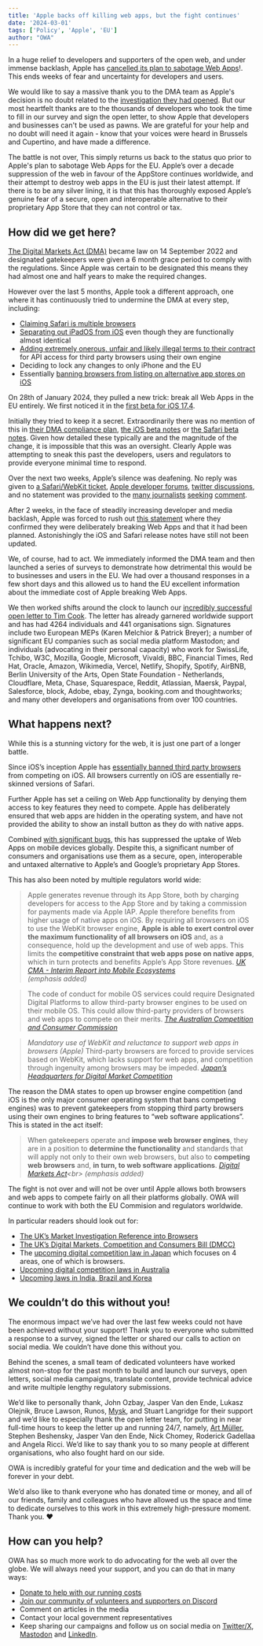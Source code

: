 ```yaml
---
title: 'Apple backs off killing web apps, but the fight continues'
date: '2024-03-01'
tags: ['Policy', 'Apple', 'EU']
author: "OWA"
---
```


In a huge relief to developers and supporters of the open web, and under immense backlash, Apple has [cancelled its plan to sabotage Web Apps](https://9to5mac.com/2024/03/01/apple-home-screen-web-apps-ios-17-eu/)!. This ends weeks of fear and uncertainty for developers and users.

We would like to say a massive thank you to the DMA team as Apple's decision is no doubt related to the [investigation they had opened](https://www.ft.com/content/d2f7328c-5851-4f16-8f8d-93f0098b6adc). But our most heartfelt thanks are to the thousands of developers who took the time to fill in our survey and sign the open letter, to show Apple that developers and businesses can't  be used as pawns. We are grateful for your help and no doubt will need it again - know that your voices were heard in Brussels and Cupertino, and have made a difference.

The battle is not over, This simply returns us back to the status quo prior to Apple's plan to sabotage Web Apps for the EU. Apple’s over a decade suppression of the web in favour of the AppStore continues worldwide, and their attempt to destroy web apps in the EU is just their latest attempt. If there is to be any silver lining, it is that this has thoroughly exposed Apple’s genuine fear of a secure, open and interoperable alternative to their proprietary App Store that they can not control or tax.

## How did we get here?

[The Digital Markets Act (DMA)](https://eur-lex.europa.eu/legal-content/EN/TXT/?toc=OJ%3AL%3A2022%3A265%3ATOC&uri=uriserv%3AOJ.L_.2022.265.01.0001.01.ENG) became law on 14 September 2022 and designated gatekeepers were given a 6 month grace period to comply with the regulations. Since Apple was certain to be designated this means they had almost one and half years to make the required changes. 

However over the last 5 months, Apple took a different approach, one where it has continuously tried to undermine the DMA at every step, including:
* [Claiming Safari is multiple browsers](https://www.theregister.com/2023/11/02/apple_safari_browser/)
* [Separating out iPadOS from iOS](https://open-web-advocacy.org/blog/owa-eu-dma-submission-apple-ipados/) even though they are functionally almost identical
* [Adding extremely onerous, unfair and likely illegal terms to their contract](https://open-web-advocacy.org/blog/owa-review-apple-dma-compliance-for-web/#apple%E2%80%99s-new-contract-for-browsers-that-wish-to-use-their-own-engine) for API access for third party browsers using their own engine
* Deciding to lock any changes to only iPhone and the EU
* Essentially [banning browsers from listing on alternative app stores on iOS](https://open-web-advocacy.org/blog/owa-review-apple-dma-compliance-for-web/#third-party-browsers-will-be-effectively-precluded-from-shipping-their-browsers-on-third-party-app-stores-on-ios)

On 28th of January 2024, they pulled a new trick: break all Web Apps in the EU entirely. We first noticed it in the [first beta for iOS 17.4](https://open-web-advocacy.org/blog/did-apple-just-break-web-apps-in-ios17.4-beta-eu/).

Initially they tried to keep it a secret. Extraordinarily there was no mention of this in [their DMA compliance plan](https://developer.apple.com/support/dma-and-apps-in-the-eu/#browser-alt-eu), [the iOS beta notes](https://developer.apple.com/documentation/ios-ipados-release-notes/ios-ipados-17_4-release-notes) or [the Safari beta notes](https://developer.apple.com/documentation/safari-release-notes/safari-17_4-release-notes#Web-Apps). Given how detailed these typically are and the magnitude of the change, it is impossible that this was an oversight. Clearly Apple was attempting to sneak this past the developers, users and regulators to provide everyone minimal time to respond.

Over the next two weeks, Apple’s silence was deafening. No reply was given to [a Safari/WebKit ticket](https://bugs.webkit.org/show_bug.cgi?id=268643), [Apple developer forums](https://forums.developer.apple.com/forums/thread/745414), [twitter discussions](https://twitter.com/firt/status/1755406923485122615), and no statement was provided to the [many journalists](https://www.theregister.com/2024/02/08/apple_web_apps_eu/) [seeking](https://www.macrumors.com/2024/02/08/ios-17-4-nerfs-web-apps-in-the-eu/) [comment](https://www.theverge.com/2024/2/14/24072764/apple-progressive-web-apps-eu-ios-17-4).

After 2 weeks, in the face of steadily increasing developer and media backlash, Apple was forced to rush out [this statement](https://developer.apple.com/support/dma-and-apps-in-the-eu#8) where they confirmed they were deliberately breaking Web Apps and that it had been planned. Astonishingly the iOS and Safari release notes have still not been updated.

We, of course, had to act. We immediately informed the DMA team and then launched a series of surveys to demonstrate how detrimental this would be to businesses and users in the EU. We had over a thousand responses in a few short days and this allowed us to hand the EU excellent information about the immediate cost of Apple breaking Web Apps.

We then worked shifts around the clock to launch our [incredibly successful open letter to Tim Cook](https://letter.open-web-advocacy.org/). The letter has already garnered worldwide support and has had 4264 individuals and 441 organisations sign. Signatures include two European MEPs (Karen Melchior & Patrick Breyer); a number of significant EU companies such as social media platform Mastodon; and individuals (advocating in their personal capacity) who work for SwissLife, Tchibo, W3C, Mozilla, Google, Microsoft, Vivaldi, BBC, Financial Times, ​​Red Hat, Oracle, Amazon, Wikimedia, Vercel, Netlify, Shopify, Spotify, AirBNB, Berlin University of the Arts, Open State Foundation - Netherlands, Cloudflare, Meta, Chase, Squarespace, Reddit, Atlassian, Maersk, Paypal, Salesforce, block, Adobe, ebay, Zynga, booking.com and thoughtworks; and many other developers and organisations from over 100 countries.

## What happens next?

While this is a stunning victory for the web, it is just one part of a longer battle.

Since iOS’s inception Apple has [essentially banned third party browsers](https://open-web-advocacy.org/walled-gardens-report/#apple-has-effectively-banned-all-third-party-browsers) from competing on iOS. All browsers currently on iOS are essentially re-skinned versions of Safari.

Further Apple has set a ceiling on Web App functionality by denying them access to key features they need to compete. Apple has deliberately ensured that web apps are hidden in the operating system, and have not provided the ability to show an install button as they do with native apps.

Combined [with significant bugs]((https://open-web-advocacy.org/walled-gardens-report/#ios-safari-is-buggy)), this has suppressed the uptake of Web Apps on mobile devices globally. Despite this, a significant number of consumers and organisations use them as a secure, open, interoperable and untaxed alternative to Apple’s and Google’s proprietary App Stores.

This has also been noted by multiple regulators world wide:

> Apple generates revenue through its App Store, both by charging developers for access to the App Store and by taking a commission for payments made via Apple IAP. Apple therefore benefits from higher usage of native apps on iOS. By requiring all browsers on iOS to use the WebKit browser engine, **Apple is able to exert control over the maximum functionality of all browsers on iOS** and, as a consequence, hold up the development and use of web apps. This limits the **competitive constraint that web apps pose on native apps**, which in turn protects and benefits Apple’s App Store revenues.
> <cite>[UK CMA - Interim Report into Mobile Ecosystems](https://www.gov.uk/government/publications/mobile-ecosystems-market-study-interim-report)<br>
(emphasis added)</cite>

> The code of conduct for mobile OS services could require Designated Digital Platforms to allow third-party browser engines to be used on their mobile OS. This could allow third-party providers of browsers and web apps to compete on their merits.
> <cite>[The Australian Competition and Consumer Commission](https://www.accc.gov.au/system/files/Digital%20platform%20services%20inquiry%20-%20September%202022%20interim%20report.pdf)</cite>

> *Mandatory use of WebKit and reluctance to support web apps in browsers (Apple)*
> Third-party browsers are forced to provide services based on WebKit, which lacks support for web apps, and competition through ingenuity among browsers may be impeded.
> <cite>[Japan’s Headquarters for Digital Market Competition](https://www.kantei.go.jp/jp/singi/digitalmarket/pdf_e/documents_22220601.pdf)
</cite>

The reason the DMA states to open up browser engine competition (and iOS is the only major consumer operating system that bans competing engines) was to prevent gatekeepers from stopping third party browsers using their own engines to bring features to “web software applications”. This is stated in the act itself:

> When gatekeepers operate and **impose web browser engines**, they are in a position to **determine the functionality** and standards that will apply not only to their own web browsers, but also to **competing web browsers** and, **in turn, to web software applications**.
> <cite>[Digital Markets Act](https://eur-lex.europa.eu/legal-content/EN/TXT/?toc=OJ%3AL%3A2022%3A265%3ATOC&uri=uriserv%3AOJ.L_.2022.265.01.0001.01.ENG#:~:text=When%20gatekeepers%20operate%20and%20impose%20web%20browser%20engines%2C%20they%20are%20in%20a%20position%20to%20determine%20the%20functionality%20and%20standards%20that%20will%20apply%20not%20only%20to%20their%20own%20web%20browsers%2C%20but%20also%20to%20competing%20web%20browsers%20and%2C%20in%20turn%2C%20to%20web%20software%20applications.)<br>
(emphasis added)
</cite>

The fight is not over and will not be over until Apple allows both browsers and web apps to compete fairly on all their platforms globally. OWA will continue to work with both the EU Commision and regulators worldwide.

In particular readers should look out for:
* [The UK’s Market Investigation Reference into Browsers](https://open-web-advocacy.org/blog/cma-reopens-investigation-into-apple/)
* [The UK’s Digital Markets, Competition and Consumers Bill (DMCC)](https://open-web-advocacy.org/blog/owa-2023-review/#uk) 
* The [upcoming digital competition law in Japan](https://open-web-advocacy.org/blog/owa-2023-review/#japan) which focuses on 4 areas, one of which is browsers.
* [Upcoming digital competition laws in Australia](https://open-web-advocacy.org/blog/owa-2023-review/#australia)
* [Upcoming laws in India, Brazil and Korea](https://open-web-advocacy.org/blog/owa-2023-review/#korea%2C-brazil%2C-india)

## We couldn’t do this without you!

The enormous impact we’ve had over the last few weeks could not have been achieved without your support! Thank you to everyone who submitted a response to a survey, signed the letter or shared our calls to action on social media.  We couldn’t have done this without you.

Behind the scenes, a small team of dedicated volunteers have worked almost non-stop for the past month to build and launch our surveys, open letters, social media campaigns, translate content, provide technical advice and write multiple lengthy regulatory submissions. 

We’d like to personally thank, John Ozbay, Jasper Van den Ende, Lukasz Olejnik, Bruce Lawson, Runos, [Mysk](https://twitter.com/mysk_co), and Stuart Langridge for their support and we’d like to especially thank the open letter team, for putting in near full-time hours to keep the letter up and running 24/7, namely, [Art Müller](https://indieweb.social/@artmllr), Stephen Beshensky, Jasper Van den Ende, Nick Chomey, Roderick Gadellaa and Angela Ricci. We’d like to say thank you to so many people at different organisations, who also fought hard on our side.

OWA is incredibly grateful for your time and dedication and the web will be forever in your debt.

We’d also like to thank everyone who has donated time or money, and all of our friends, family and colleagues who have allowed us the space and time to dedicate ourselves to this work in this extremely high-pressure moment. Thank you. ❤️

## How can you help?

OWA has so much more work to do advocating for the web all over the globe. We will always need your support, and you can do that in many ways:

* [Donate to help with our running costs](https://open-web-advocacy.org/donate/)
* [Join our community of volunteers and supporters on Discord](https://discord.com/invite/x53hkqrRKx)
* Comment on articles in the media
* Contact your local government representatives
* Keep sharing our campaigns and follow us on social media on [Twitter/X](https://twitter.com/OpenWebAdvocacy), [Mastodon](https://mastodon.social/@owa) and [LinkedIn](https://www.linkedin.com/company/open-web-advocacy/).
